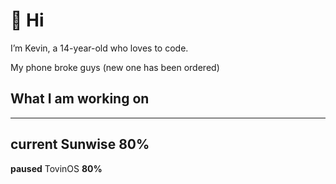 # 👋 Hi

I’m Kevin, a 14-year-old who loves to code.

My phone broke guys (new one has been ordered)
## What I am working on
---------------------------
**current** Sunwise **80%**
---------------------------
**paused** TovinOS **80%**

